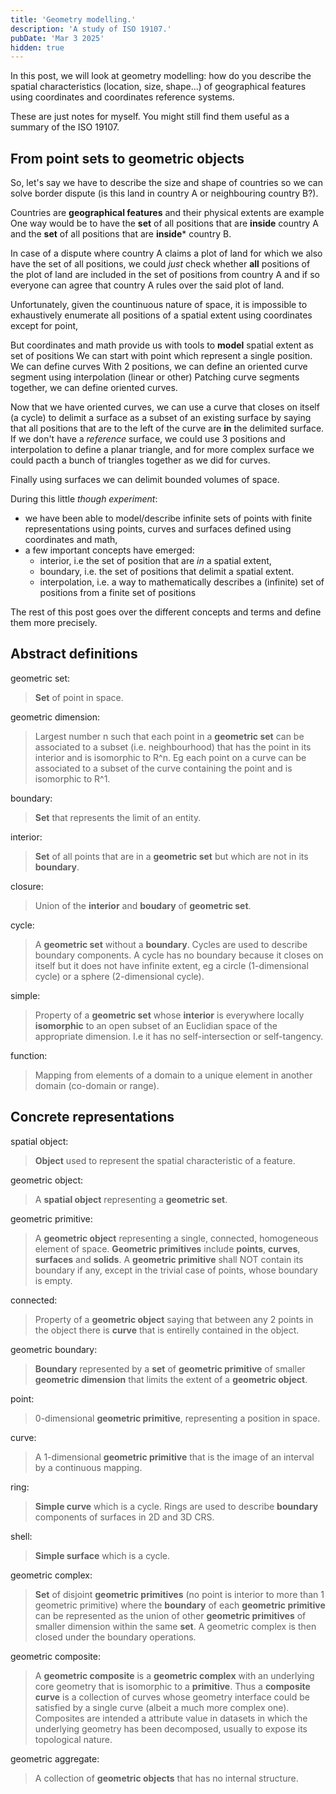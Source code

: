 ```yaml
---
title: 'Geometry modelling.'
description: 'A study of ISO 19107.'
pubDate: 'Mar 3 2025'
hidden: true
---
```


In this post, we will look at geometry modelling: how do you describe 
the spatial characteristics (location, size, shape...) of geographical features
using coordinates and coordinates reference systems.

These are just notes for myself. You might still find them useful as a
summary of the ISO 19107.

## From point sets to geometric objects

So, let's say we have to describe the size and shape of countries so we can 
solve border dispute (is this land in country A or neighbouring country B?).

Countries are **geographical features** and their physical extents are example 
One way would be to have the **set** of all positions that are **inside** country A
and the **set** of all positions that are **inside*** country B. 

In case of a dispute where country A claims a plot of land for which we also have the set of all positions,
we could *just* check whether **all** positions of the plot of land are included in the 
set of positions from country A and if so everyone can agree that country A rules over
the said plot of land.

Unfortunately, given the countinuous nature of space, it is impossible to exhaustively 
enumerate all positions of a spatial extent using coordinates except for point,

But coordinates and math provide us with tools to **model** spatial extent as set of positions 
We can start with point which represent a single position.
We can define curves 
With 2 positions, we can define an oriented curve segment using interpolation (linear or other)
Patching curve segments together, we can define oriented curves.

Now that we have oriented curves, we can use a curve that closes on itself (a cycle) 
to delimit a surface as a subset of an existing surface by saying that all positions
that are to the left of the curve are **in** the delimited surface. 
If we don't have a *reference* surface, we could use 3 positions and interpolation to 
define a planar triangle, and for more complex surface we could pacth a bunch of triangles
together as we did for curves.

Finally using surfaces we can delimit bounded volumes of space.

During this little *though experiment*:
- we have been able to model/describe infinite sets of points with finite representations using 
  points, curves and surfaces defined using coordinates and math,
- a few important concepts have emerged:
    - interior, i.e the set of position that are *in* a spatial extent,
    - boundary, i.e. the set of positions that delimit a spatial extent. 
    - interpolation, i.e. a way to mathematically describes a (infinite) set of positions from a finite 
      set of positions

The rest of this post goes over the different concepts and terms and define them more precisely.

## Abstract definitions

geometric set:
> **Set** of point in space.

geometric dimension:
> Largest number n such that each point in a **geometric set** can be associated to a subset (i.e. neighbourhood)
that has the point in its interior and is isomorphic to R^n. Eg each point on a curve can be associated to a subset 
of the curve containing the point and is isomorphic to R^1.

boundary:
> **Set** that represents the limit of an entity.

interior:
> **Set** of all points that are in a **geometric set** but which are not in its **boundary**.

closure:
> Union of the **interior** and **boudary** of **geometric set**.

cycle: 
> A **geometric set** without a **boundary**. Cycles are used to describe boundary components.
A cycle has no boundary because it closes on itself but it does not have infinite extent, eg
a circle (1-dimensional cycle) or a sphere (2-dimensional cycle).

simple:
> Property of a **geometric set** whose **interior** is everywhere locally **isomorphic** to an open 
subset of an Euclidian space of the appropriate dimension. I.e it has no self-intersection or self-tangency.

function: 
> Mapping from elements of a domain to a unique element in another domain (co-domain or range).

## Concrete representations

spatial object:
> **Object** used to represent the spatial characteristic of a feature.

geometric object:
> A **spatial object** representing a **geometric set**.

geometric primitive:
> A **geometric object** representing a single, connected, homogeneous element of space.
> **Geometric primitives** include **points**, **curves**, **surfaces** and **solids**.
> A **geometric primitive** shall NOT contain its boundary if any, except in the trivial case 
of points, whose boundary is empty.

connected:
> Property of a **geometric object** saying that between any 2 points in the object
there is **curve** that is entirelly contained in the object.

geometric boundary: 
> **Boundary** represented by a **set** of **geometric primitive** of smaller **geometric dimension**
that limits the extent of a **geometric object**.

point:
> 0-dimensional **geometric primitive**, representing a position in space.

curve: 
> A 1-dimensional **geometric primitive** that is the image of an interval by a continuous
mapping.

ring:
> **Simple curve** which is a cycle. Rings are used to describe **boundary** components of surfaces in 2D and 3D CRS.

shell:
> **Simple surface** which is a cycle.

geometric complex: 
> **Set** of disjoint **geometric primitives** (no point is interior to more than 1 geometric primitive)
where the **boundary** of each **geometric primitive** can be represented as the union of other **geometric primitives** 
of smaller dimension within the same **set**. A geometric complex is then closed under the boundary operations.

geometric composite:
> A **geometric composite** is a **geometric complex** with an underlying core geometry that is isomorphic
to a **primitive**. Thus a **composite curve** is a collection of curves whose geometry interface could be 
satisfied by a single curve (albeit a much more complex one). Composites are intended a attribute value in
datasets in which the underlying geometry has been decomposed, usually to expose its topological nature.

geometric aggregate: 
> A collection of **geometric objects** that has no internal structure.

